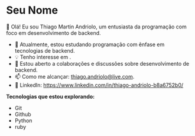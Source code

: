 # Seu Nome

👋 Olá! Eu sou Thiago Martin Andriolo, um entusiasta da programação com foco em desenvolvimento de backend.

- 🌱 Atualmente, estou estudando programação com ênfase em tecnologias de backend.
- 💡 Tenho interesse em .
- 💬 Estou aberto a colaborações e discussões sobre desenvolvimento de backend.
- 📫 Como me alcançar: thiago.andriolo@live.com.
- 🔗 LinkedIn: https://www.linkedin.com/in/thiago-andriolo-b8a6752b0/

**Tecnologias que estou explorando:**
- Git
- Github
- Python
- ruby


